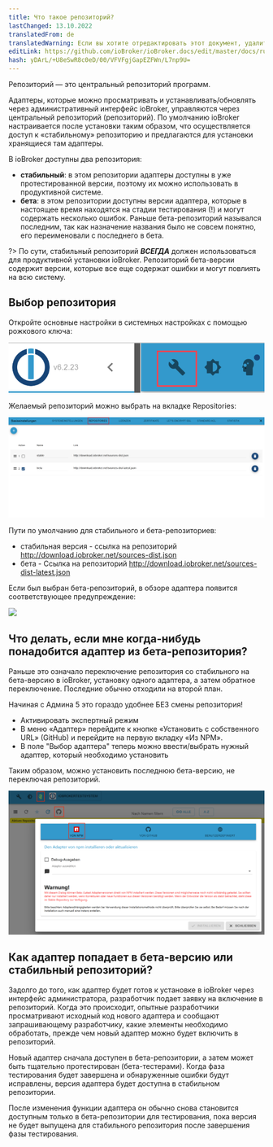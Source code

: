 ```yaml
---
title: Что такое репозиторий?
lastChanged: 13.10.2022
translatedFrom: de
translatedWarning: Если вы хотите отредактировать этот документ, удалите поле «translationFrom», в противном случае этот документ будет снова автоматически переведен
editLink: https://github.com/ioBroker/ioBroker.docs/edit/master/docs/ru/basics/repositories.md
hash: yDArL/+U8eSwR8c0eD/00/VFVFgjGapEZFWn/L7np9U=
---
```

Репозиторий — это центральный репозиторий программ.

Адаптеры, которые можно просматривать и устанавливать/обновлять через административный интерфейс ioBroker, управляются через центральный репозиторий (репозиторий).
По умолчанию ioBroker настраивается после установки таким образом, что осуществляется доступ к «стабильному» репозиторию и предлагаются для установки хранящиеся там адаптеры.

В ioBroker доступны два репозитория:

- **стабильный**: в этом репозитории адаптеры доступны в уже протестированной версии, поэтому их можно использовать в продуктивной системе.
- **бета**: в этом репозитории доступны версии адаптера, которые в настоящее время находятся на стадии тестирования (!) и могут содержать несколько ошибок. Раньше бета-репозиторий назывался последним, так как назначение названия было не совсем понятно, его переименовали с последнего в бета.

?> По сути, стабильный репозиторий ***ВСЕГДА*** должен использоваться для продуктивной установки ioBroker. Репозиторий бета-версии содержит версии, которые все еще содержат ошибки и могут повлиять на всю систему.

## Выбор репозитория
Откройте основные настройки в системных настройках с помощью рожкового ключа:

![](../../de/basics/media/Repository_IconBasicSettings.png)

Желаемый репозиторий можно выбрать на вкладке Repositories:

![](../../de/basics/media/Repository_BasicsSettingsDefaultPath.png)

Пути по умолчанию для стабильного и бета-репозиториев:

- стабильная версия - ссылка на репозиторий http://download.iobroker.net/sources-dist.json
- бета - Ссылка на репозиторий http://download.iobroker.net/sources-dist-latest.json

Если был выбран бета-репозиторий, в обзоре адаптера появится соответствующее предупреждение:

![](../../de/basics/media/Repository_AdapterRepInfo.png)

## Что делать, если мне когда-нибудь понадобится адаптер из бета-репозитория?
Раньше это означало переключение репозитория со стабильного на бета-версию в ioBroker, установку одного адаптера, а затем обратное переключение. Последние обычно отходили на второй план.

Начиная с Админа 5 это гораздо удобнее БЕЗ смены репозитория!

- Активировать экспертный режим
- В меню «Адаптер» перейдите к кнопке «Установить с собственного URL» (GitHub) и перейдите на первую вкладку «Из NPM».
- В поле "Выбор адаптера" теперь можно ввести/выбрать нужный адаптер, который необходимо установить

Таким образом, можно установить последнюю бета-версию, не переключая репозиторий.

![](../../de/basics/media/Repository_AdapterInstallNpm.png)

## Как адаптер попадает в бета-версию или стабильный репозиторий?
Задолго до того, как адаптер будет готов к установке в ioBroker через интерфейс администратора, разработчик подает заявку на включение в репозиторий. Когда это происходит, опытные разработчики просматривают исходный код нового адаптера и сообщают запрашивающему разработчику, какие элементы необходимо обработать, прежде чем новый адаптер можно будет включить в репозиторий.

Новый адаптер сначала доступен в бета-репозитории, а затем может быть тщательно протестирован (бета-тестерами). Когда фаза тестирования будет завершена и обнаруженные ошибки будут исправлены, версия адаптера будет доступна в стабильном репозитории.

После изменения функции адаптера он обычно снова становится доступным только в бета-репозитории для тестирования, пока версия не будет выпущена для стабильного репозитория после завершения фазы тестирования.